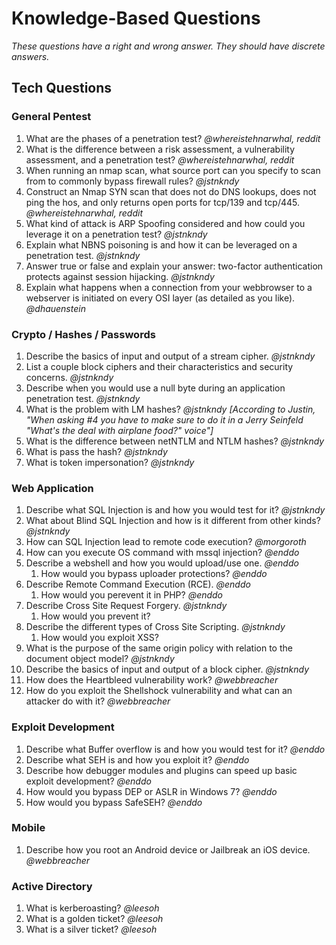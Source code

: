 # Knowledge-Based Questions #

*These questions have a right and wrong answer. They should have discrete answers.*

## Tech Questions ##

### General Pentest ###

1. What are the phases of a penetration test? *@whereistehnarwhal, reddit*
2. What is the difference between a risk assessment, a vulnerability assessment, and a penetration test? *@whereistehnarwhal, reddit*
3. When running an nmap scan, what source port can you specify to scan from to commonly bypass firewall rules? *@jstnkndy*
4. Construct an Nmap SYN scan that does not do DNS lookups, does not ping the hos, and only returns open ports for tcp/139 and tcp/445. *@whereistehnarwhal, reddit*
5. What kind of attack is ARP Spoofing considered and how could you leverage it on a penetration test? *@jstnkndy*
6. Explain what NBNS poisoning is and how it can be leveraged on a penetration test. *@jstnkndy*
7. Answer true or false and explain your answer: two-factor authentication protects against session hijacking. *@jstnkndy*
8. Explain what happens when a connection from your webbrowser to a webserver is initiated on every OSI layer (as detailed as you like). *@dhauenstein*

### Crypto / Hashes / Passwords ###

1. Describe the basics of input and output of a stream cipher. *@jstnkndy*
2. List a couple block ciphers and their characteristics and security concerns. *@jstnkndy*
3. Describe when you would use a null byte during an application penetration test. *@jstnkndy*
4. What is the problem with LM hashes? *@jstnkndy* *[According to Justin, "When asking #4 you have to make sure to do it in a Jerry Seinfeld "What's the deal with airplane food?" voice"]*
5. What is the difference between netNTLM and NTLM hashes? *@jstnkndy*
6. What is pass the hash? *@jstnkndy*
7. What is token impersonation? *@jstnkndy*

### Web Application ###

1. Describe what SQL Injection is and how you would test for it? *@jstnkndy*
2. What about Blind SQL Injection and how is it different from other kinds? *@jstnkndy*
3. How can SQL Injection lead to remote code execution? *@morgoroth*
4. How can you execute OS command with mssql injection? *@enddo*
5. Describe a webshell and how you would upload/use one. *@enddo*
    1. How would you bypass uploader protections? *@enddo*
6. Describe Remote Command Execution (RCE). *@enddo*
    1. How would you perevent it in PHP? *@enddo*
7. Describe Cross Site Request Forgery. *@jstnkndy*
    1. How would you prevent it?
8. Describe the different types of Cross Site Scripting. *@jstnkndy*
    1. How would you exploit XSS?
9. What is the purpose of the same origin policy with relation to the document object model? *@jstnkndy*
10. Describe the basics of input and output of a block cipher. *@jstnkndy*
11. How does the Heartbleed vulnerability work? *@webbreacher*
12. How do you exploit the Shellshock vulnerability and what can an attacker do with it? *@webbreacher*

### Exploit Development ###

1. Describe what Buffer overflow is and how you would test for it? *@enddo*
2. Describe what SEH is and how you exploit it? *@enddo*
3. Describe how debugger modules and plugins can speed up basic exploit development? *@enddo*
4. How would you bypass DEP or ASLR in Windows 7? *@enddo*
5. How would you bypass SafeSEH? *@enddo*

### Mobile ###

1. Describe how you root an Android device or Jailbreak an iOS device. *@webbreacher*

### Active Directory ###

1. What is kerberoasting? *@leesoh*
2. What is a golden ticket? *@leesoh*
3. What is a silver ticket?  *@leesoh*
